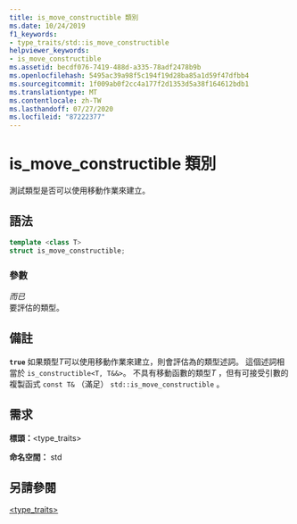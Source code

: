 ```yaml
---
title: is_move_constructible 類別
ms.date: 10/24/2019
f1_keywords:
- type_traits/std::is_move_constructible
helpviewer_keywords:
- is_move_constructible
ms.assetid: becdf076-7419-488d-a335-78adf2478b9b
ms.openlocfilehash: 5495ac39a98f5c194f19d28ba85a1d59f47dfbb4
ms.sourcegitcommit: 1f009ab0f2cc4a177f2d1353d5a38f164612bdb1
ms.translationtype: MT
ms.contentlocale: zh-TW
ms.lasthandoff: 07/27/2020
ms.locfileid: "87222377"
---
```

# <a name="is_move_constructible-class"></a>is_move_constructible 類別

測試類型是否可以使用移動作業來建立。

## <a name="syntax"></a>語法

```cpp
template <class T>
struct is_move_constructible;
```

### <a name="parameters"></a>參數

*而已*\
要評估的類型。

## <a name="remarks"></a>備註

**`true`** 如果類型*T*可以使用移動作業來建立，則會評估為的類型述詞。 這個述詞相當於 `is_constructible<T, T&&>`。 不具有移動函數的類型*T* ，但有可接受引數的複製函式 `const T&` （滿足） `std::is_move_constructible` 。

## <a name="requirements"></a>需求

**標頭：**\<type_traits>

**命名空間：** std

## <a name="see-also"></a>另請參閱

[<type_traits>](../standard-library/type-traits.md)
